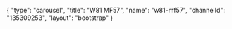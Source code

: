 {
    "type": "carousel",
    "title": "W81 MF57",
    "name": "w81-mf57",
    "channelId": "135309253",
    "layout": "bootstrap"
}